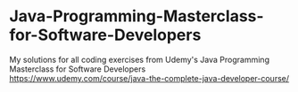 # Java-Programming-Masterclass-for-Software-Developers
My solutions for all coding exercises from Udemy's Java Programming Masterclass for Software Developers\
https://www.udemy.com/course/java-the-complete-java-developer-course/
